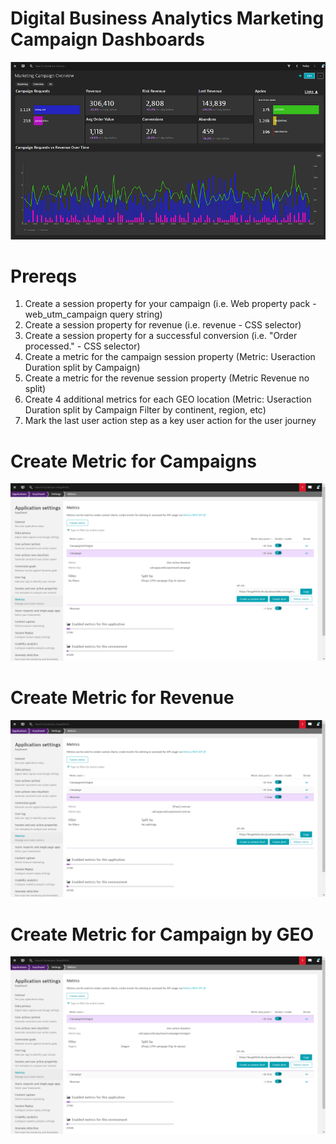 # Digital Business Analytics Marketing Campaign Dashboards

![Marketing Campaign Overview](image/MCO.png)

# Prereqs

1. Create a session property for your campaign (i.e. Web property pack - web\_utm\_campaign query string)
2. Create a session property for revenue (i.e. revenue - CSS selector)
3. Create a session property for a successful conversion (i.e. "Order processed." - CSS selector)
4. Create a metric for the campaign session property (Metric: Useraction Duration split by Campaign)
5. Create a metric for the revenue session property (Metric Revenue no split)
6. Create 4 additional metrics for each GEO location (Metric: Useraction Duration split by Campaign Filter by continent, region, etc)
7. Mark the last user action step as a key user action for the user journey

# Create Metric for Campaigns

![Marketing Campaign Overview](image/MCOCampaigns.png)

# Create Metric for Revenue

![Marketing Campaign Overview](image/MCORevenue.png)

# Create Metric for Campaign by GEO

![Marketing Campaign Overview](image/MCOCampaignsByGEO.png)

